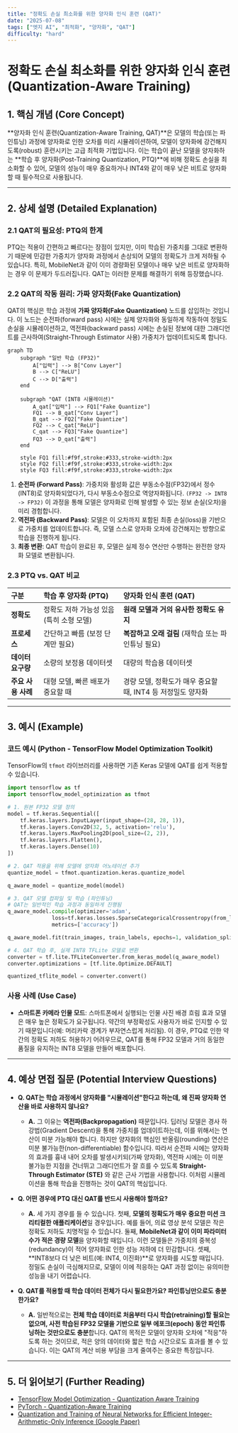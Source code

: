```yaml
---
title: "정확도 손실 최소화를 위한 양자화 인식 훈련 (QAT)"
date: "2025-07-08"
tags: ["엣지 AI", "최적화", "양자화", "QAT"]
difficulty: "hard"
---
```


# 정확도 손실 최소화를 위한 양자화 인식 훈련 (Quantization-Aware Training)

## 1. 핵심 개념 (Core Concept)

**양자화 인식 훈련(Quantization-Aware Training, QAT)**은 모델의 학습(또는 파인튜닝) 과정에 양자화로 인한 오차를 미리 시뮬레이션하여, 모델이 양자화에 강건해지도록(robust) 훈련시키는 고급 최적화 기법입니다. 이는 학습이 끝난 모델을 양자화하는 **학습 후 양자화(Post-Training Quantization, PTQ)**에 비해 정확도 손실을 최소화할 수 있어, 모델의 성능이 매우 중요하거나 INT4와 같이 매우 낮은 비트로 양자화할 때 필수적으로 사용됩니다.

---

## 2. 상세 설명 (Detailed Explanation)

### 2.1 QAT의 필요성: PTQ의 한계

PTQ는 적용이 간편하고 빠르다는 장점이 있지만, 이미 학습된 가중치를 그대로 변환하기 때문에 민감한 가중치가 양자화 과정에서 손상되어 모델의 정확도가 크게 저하될 수 있습니다. 특히, MobileNet과 같이 이미 경량화된 모델이나 매우 낮은 비트로 양자화하는 경우 이 문제가 두드러집니다. QAT는 이러한 문제를 해결하기 위해 등장했습니다.

### 2.2 QAT의 작동 원리: 가짜 양자화(Fake Quantization)

QAT의 핵심은 학습 과정에 **가짜 양자화(Fake Quantization)** 노드를 삽입하는 것입니다. 이 노드는 순전파(forward pass) 시에는 실제 양자화와 동일하게 작동하여 정밀도 손실을 시뮬레이션하고, 역전파(backward pass) 시에는 손실된 정보에 대한 그래디언트를 근사하여(Straight-Through Estimator 사용) 가중치가 업데이트되도록 합니다.

```mermaid
graph TD
    subgraph "일반 학습 (FP32)"
        A["입력"] --> B["Conv Layer"]
        B --> C["ReLU"]
        C --> D["출력"]
    end

    subgraph "QAT (INT8 시뮬레이션)"
        A_qat["입력"] --> FQ1["Fake Quantize"]
        FQ1 --> B_qat["Conv Layer"]
        B_qat --> FQ2["Fake Quantize"]
        FQ2 --> C_qat["ReLU"]
        C_qat --> FQ3["Fake Quantize"]
        FQ3 --> D_qat["출력"]
    end

    style FQ1 fill:#f9f,stroke:#333,stroke-width:2px
    style FQ2 fill:#f9f,stroke:#333,stroke-width:2px
    style FQ3 fill:#f9f,stroke:#333,stroke-width:2px
```

1.  **순전파 (Forward Pass)**: 가중치와 활성화 값은 부동소수점(FP32)에서 정수(INT8)로 양자화되었다가, 다시 부동소수점으로 역양자화됩니다. `(FP32 -> INT8 -> FP32)` 이 과정을 통해 모델은 양자화로 인해 발생할 수 있는 정보 손실(오차)을 미리 경험합니다.
2.  **역전파 (Backward Pass)**: 모델은 이 오차까지 포함된 최종 손실(loss)을 기반으로 가중치를 업데이트합니다. 즉, 모델 스스로 양자화 오차에 강건해지는 방향으로 학습을 진행하게 됩니다.
3.  **최종 변환**: QAT 학습이 완료된 후, 모델은 실제 정수 연산만 수행하는 완전한 양자화 모델로 변환됩니다.

### 2.3 PTQ vs. QAT 비교

| 구분 | 학습 후 양자화 (PTQ) | 양자화 인식 훈련 (QAT) |
| :--- | :--- | :--- |
| **정확도** | 정확도 저하 가능성 있음 (특히 소형 모델) | **원래 모델과 거의 유사한 정확도 유지** |
| **프로세스** | 간단하고 빠름 (보정 단계만 필요) | **복잡하고 오래 걸림** (재학습 또는 파인튜닝 필요) |
| **데이터 요구량** | 소량의 보정용 데이터셋 | 대량의 학습용 데이터셋 |
| **주요 사용 사례** | 대형 모델, 빠른 배포가 중요할 때 | 경량 모델, 정확도가 매우 중요할 때, INT4 등 저정밀도 양자화 |

---

## 3. 예시 (Example)

### 코드 예시 (Python - TensorFlow Model Optimization Toolkit)

TensorFlow의 `tfmot` 라이브러리를 사용하면 기존 Keras 모델에 QAT를 쉽게 적용할 수 있습니다.

```python
import tensorflow as tf
import tensorflow_model_optimization as tfmot

# 1. 원본 FP32 모델 정의
model = tf.keras.Sequential([
    tf.keras.layers.InputLayer(input_shape=(28, 28, 1)),
    tf.keras.layers.Conv2D(32, 5, activation='relu'),
    tf.keras.layers.MaxPooling2D(pool_size=(2, 2)),
    tf.keras.layers.Flatten(),
    tf.keras.layers.Dense(10)
])

# 2. QAT 적용을 위해 모델에 양자화 어노테이션 추가
quantize_model = tfmot.quantization.keras.quantize_model

q_aware_model = quantize_model(model)

# 3. QAT 모델 컴파일 및 학습 (파인튜닝)
# QAT는 일반적인 학습 과정과 동일하게 진행됨
q_aware_model.compile(optimizer='adam',
              loss=tf.keras.losses.SparseCategoricalCrossentropy(from_logits=True),
              metrics=['accuracy'])

q_aware_model.fit(train_images, train_labels, epochs=1, validation_split=0.1)

# 4. QAT 학습 후, 실제 INT8 TFLite 모델로 변환
converter = tf.lite.TFLiteConverter.from_keras_model(q_aware_model)
converter.optimizations = [tf.lite.Optimize.DEFAULT]

quantized_tflite_model = converter.convert()
```

### 사용 사례 (Use Case)

*   **스마트폰 카메라 인물 모드**: 스마트폰에서 실행되는 인물 사진 배경 흐림 효과 모델은 매우 높은 정확도가 요구됩니다. 약간의 부정확성도 사용자가 바로 인지할 수 있기 때문입니다(예: 머리카락 경계가 부자연스럽게 처리됨). 이 경우, PTQ로 인한 약간의 정확도 저하도 허용하기 어려우므로, QAT를 통해 FP32 모델과 거의 동일한 품질을 유지하는 INT8 모델을 만들어 배포합니다.

---

## 4. 예상 면접 질문 (Potential Interview Questions)

*   **Q. QAT는 학습 과정에서 양자화를 "시뮬레이션"한다고 하는데, 왜 진짜 양자화 연산을 바로 사용하지 않나요?**
    *   **A.** 그 이유는 **역전파(Backpropagation)** 때문입니다. 딥러닝 모델은 경사 하강법(Gradient Descent)을 통해 가중치를 업데이트하는데, 이를 위해서는 연산이 미분 가능해야 합니다. 하지만 양자화의 핵심인 반올림(rounding) 연산은 미분 불가능한(non-differentiable) 함수입니다. 따라서 순전파 시에는 양자화의 효과를 흉내 내어 오차를 발생시키되(가짜 양자화), 역전파 시에는 이 미분 불가능한 지점을 건너뛰고 그래디언트가 잘 흐를 수 있도록 **Straight-Through Estimator (STE)** 와 같은 근사 기법을 사용합니다. 이처럼 시뮬레이션을 통해 학습을 진행하는 것이 QAT의 핵심입니다.

*   **Q. 어떤 경우에 PTQ 대신 QAT를 반드시 사용해야 할까요?**
    *   **A.** 세 가지 경우를 들 수 있습니다. 첫째, **모델의 정확도가 매우 중요한 미션 크리티컬한 애플리케이션**일 경우입니다. 예를 들어, 의료 영상 분석 모델은 작은 정확도 저하도 치명적일 수 있습니다. 둘째, **MobileNet과 같이 이미 파라미터 수가 적은 경량 모델**을 양자화할 때입니다. 이런 모델들은 가중치의 중복성(redundancy)이 적어 양자화로 인한 성능 저하에 더 민감합니다. 셋째, **INT8보다 더 낮은 비트(예: INT4, 이진화)**로 양자화를 시도할 때입니다. 정밀도 손실이 극심해지므로, 모델이 이에 적응하는 QAT 과정 없이는 유의미한 성능을 내기 어렵습니다.

*   **Q. QAT를 적용할 때 학습 데이터 전체가 다시 필요한가요? 파인튜닝만으로도 충분한가요?**
    *   **A.** 일반적으로는 **전체 학습 데이터로 처음부터 다시 학습(retraining)할 필요는 없으며, 사전 학습된 FP32 모델을 기반으로 일부 에포크(epoch) 동안 파인튜닝하는 것만으로도 충분**합니다. QAT의 목적은 모델이 양자화 오차에 "적응"하도록 하는 것이므로, 적은 양의 데이터와 짧은 학습 시간으로도 효과를 볼 수 있습니다. 이는 QAT의 계산 비용 부담을 크게 줄여주는 중요한 특징입니다.

---

## 5. 더 읽어보기 (Further Reading)

*   [TensorFlow Model Optimization - Quantization Aware Training](https://www.tensorflow.org/model_optimization/guide/quantization/training)
*   [PyTorch - Quantization-Aware Training](https://pytorch.org/docs/stable/quantization.html#quantization-aware-training)
*   [Quantization and Training of Neural Networks for Efficient Integer-Arithmetic-Only Inference (Google Paper)](https://arxiv.org/abs/1712.05877)